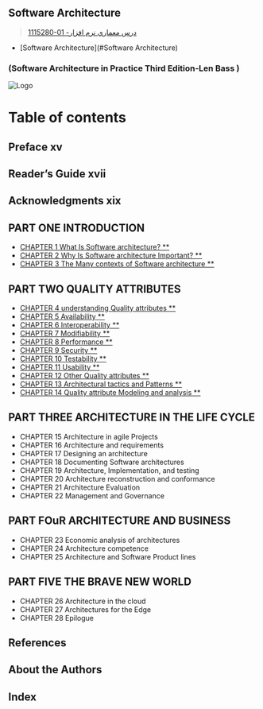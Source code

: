 ## Software Architecture

> [1115280-01 -درس معماري نرم افزار](https://people.eecs.ku.edu/~hossein/Teaching/Sp13/818/Lectures/SA-Practice/) 

- [Software Architecture](#Software Architecture)
    
###    (Software Architecture in Practice Third Edition-Len Bass )
![Logo](https://github.com/AliRazavi-edu/PNU_3991/blob/master/image/SoftwareArchitecture.png)
# Table of contents
## Preface xv
## Reader’s Guide xvii
## Acknowledgments xix
## PART ONE INTRODUCTION
- [CHAPTER 1 What Is Software architecture? **](https://people.eecs.ku.edu/~hossein/Teaching/Sp13/818/Lectures/SA-Practice/Chapter%2001.pptx)
- [CHAPTER 2 Why Is Software architecture Important? **](https://people.eecs.ku.edu/~hossein/Teaching/Sp13/818/Lectures/SA-Practice/Chapter%2002.pptx)
- [CHAPTER 3 The Many contexts of Software architecture **](https://people.eecs.ku.edu/~hossein/Teaching/Sp13/818/Lectures/SA-Practice/Chapter%2003.pptx)
## PART TWO QUALITY ATTRIBUTES
- [CHAPTER 4 understanding Quality attributes **]()
- [CHAPTER 5 Availability **]()
- [CHAPTER 6 Interoperability **]()
- [CHAPTER 7 Modifiability  **]()
- [CHAPTER 8 Performance **]()
- [CHAPTER 9 Security **]()
- [CHAPTER 10 Testability **]()
- [CHAPTER 11 Usability **]()
- [CHAPTER 12 Other Quality attributes **]()
- [CHAPTER 13 Architectural tactics and Patterns **]()
- [CHAPTER 14 Quality attribute Modeling and analysis **]()
## PART THREE ARCHITECTURE IN THE LIFE CYCLE
- CHAPTER 15 Architecture in agile Projects
- CHAPTER 16 Architecture and requirements
- CHAPTER 17 Designing an architecture
- CHAPTER 18 Documenting Software architectures
- CHAPTER 19 Architecture, Implementation, and testing
- CHAPTER 20 Architecture reconstruction and conformance
- CHAPTER 21 Architecture Evaluation
- CHAPTER 22 Management and Governance
## PART FOuR ARCHITECTURE AND BUSINESS
- CHAPTER 23 Economic analysis of architectures
- CHAPTER 24 Architecture competence
- CHAPTER 25 Architecture and Software Product lines
## PART FIVE THE BRAVE NEW WORLD
- CHAPTER 26 Architecture in the cloud
- CHAPTER 27 Architectures for the Edge
- CHAPTER 28 Epilogue
## References
## About the Authors
## Index

